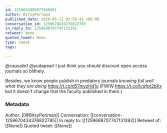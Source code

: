 ```yaml
---
id: 1259693889977569281
author: BitsyPerlman
published_date: 2020-05-11 03:56:42 +00:00
conversation_id: 1259670434376822785
in_reply_to: 1259688707747131392
retweet: None
quoted_tweet: None
type: tweet
tags:

---
```


@causalinf @yudapearl I just think you should discount open access journals so blithely.

Besides, we know people publish in predatory journals *knowing full well what they are doing* https://t.co/d57myzHd1u (FWIW https://t.co/lcqfpt2bXx but it doesn't change that the faculty published in them.)

### Metadata

Author: [[@BitsyPerlman]]
Conversation: [[conversation-1259670434376822785]]
In reply to: [[1259688707747131392]]
Retweet of: [[None]]
Quoted tweet: [[None]]
